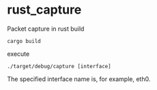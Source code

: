 # rust_capture
Packet capture in rust
build
```
cargo build
```
execute
```
./target/debug/capture [interface]
```
The specified interface name is, for example, eth0.
